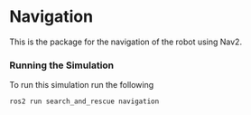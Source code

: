 # Navigation

This is the package for the navigation of the robot using Nav2.

### Running the Simulation
To run this simulation run the following
```
ros2 run search_and_rescue navigation
```
